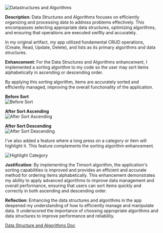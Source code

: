 
![Datastructures and Algorithms](/assets/img/datastructures.PNG)

**Description**: Data Structures and Algorithms focuses on efficiently organizing and processing data to address problems effectively. This encompasses selecting appropriate data structures, optimizing algorithms, and ensuring that operations are executed swiftly and accurately. 

In my original artifact, my app utilized fundamental CRUD operations, (Create, Read, Update, Delete), and lists as its primary algorithms and data structures. 

**Enhancement**: For the Data Structures and Algorithms enhancement, I implemented a sorting algorithm to my code so the user may sort items alphabetically in ascending or descending order. 

By applying this sorting algorithm, items are accurately sorted and efficiently managed, improving the overall functionality of the application. 

**Before Sort**   
![Before Sort](/assets/img/before-sort.PNG) 

**After Sort Ascending**  
![After Sort Ascending](/assets/img/after-sort-ascending.PNG) 

**After Sort Descending**  
![After Sort Descending](/assets/img/after-sort-descending.PNG)
                                   

I've also added a feature where a long press on a category or item will highlight it. This feature complements the sorting algorithm enhancement.

![Highlight Category](/assets/img/highlight-category.PNG)

**Justification**: By implementing the Timsort algorithm, the application's sorting capabilities is improved and provides an efficient and accurate method for ordering items alphabetically. This enhancement demonstrates my ability to apply advanced algorithms to improve data management and overall performance, ensuring that users can sort items quickly and correctly in both ascending and descending order.

**Reflection**: Enhancing the data structures and algorithms in the app deepened my understanding of how to efficiently manage and manipulate data. It underscored the importance of choosing appropriate algorithms and data structures to improve performance and reliability.

[Data Structure and Algorithms Doc](/CS-499-Docs/CS-499-Data-Structures-and-Algorithms-Enhancement.pdf)

